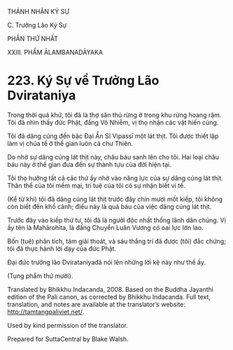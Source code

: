 THÁNH NHÂN KÝ SỰ

C. Trưởng Lão Ký Sự

PHẦN THỨ NHẤT

XXIII. PHẨM ĀLAMBANADĀYAKA

# 223\. Ký Sự về Trưởng Lão Dvirataniya

Trong thời quá khứ, tôi đã là thợ săn thú rừng ở trong khu rừng hoang rậm. Tôi đã nhìn thấy đức Phật, đấng Vô Nhiễm, vị thọ nhận các vật hiến cúng.

Tôi đã dâng cúng đến bậc Đại Ẩn Sĩ Vipassī một lát thịt. Tôi được thiết lập làm vị chúa tể ở thế gian luôn cả chư Thiên.

Do nhờ sự dâng cúng lát thịt này, châu báu sanh lên cho tôi. Hai loại châu báu này ở thế gian đưa đến sự thành tựu của đời hiện tại.

Tôi thọ hưởng tất cả các thứ ấy nhờ vào năng lực của sự dâng cúng lát thịt. Thân thể của tôi mềm mại, trí tuệ của tôi có sự nhận biết vi tế.

(Kể từ khi) tôi đã dâng cúng lát thịt trước đây chín mươi mốt kiếp, tôi không còn biết đến khổ cảnh; điều này là quả báu của việc dâng cúng lát thịt.

Trước đây vào kiếp thứ tư, tôi đã là người độc nhất thống lãnh dân chúng. Vị ấy tên là Mahārohita, là đấng Chuyển Luân Vương có oai lực lớn lao.

Bốn (tuệ) phân tích, tám giải thoát, và sáu thắng trí đã được (tôi) đắc chứng; tôi đã thực hành lời dạy của đức Phật.

Đại đức trưởng lão Dvirataniyađã nói lên những lời kệ này như thế ấy.

(Tụng phẩm thứ mười).

Translated by Bhikkhu Indacanda, 2008. Based on the Buddha Jayanthi edition of the Pali canon, as corrected by Bhikkhu Indacanda. Full text, translation, and notes are available at the translator’s website: http://tamtangpaliviet.net/.

Used by kind permission of the translator.

Prepared for SuttaCentral by Blake Walsh.